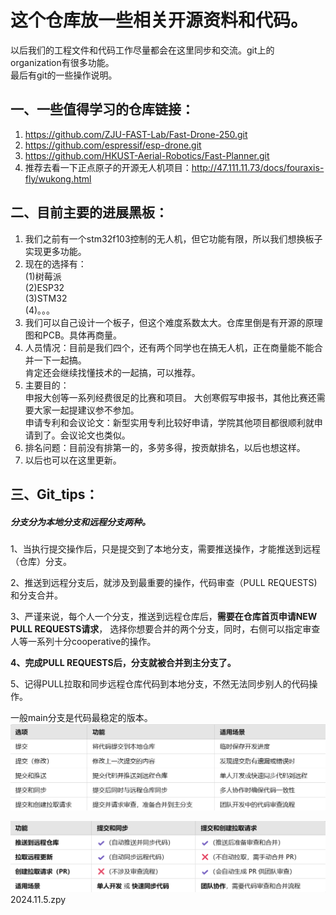 # 这个仓库放一些相关开源资料和代码。
以后我们的工程文件和代码工作尽量都会在这里同步和交流。git上的organization有很多功能。   
最后有git的一些操作说明。
## 一、一些值得学习的仓库链接：
1.  https://github.com/ZJU-FAST-Lab/Fast-Drone-250.git   
2.    https://github.com/espressif/esp-drone.git
3.   https://github.com/HKUST-Aerial-Robotics/Fast-Planner.git
4.    推荐去看一下正点原子的开源无人机项目：http://47.111.11.73/docs/fouraxis-fly/wukong.html


## 二、目前主要的进展黑板：
1. 我们之前有一个stm32f103控制的无人机，但它功能有限，所以我们想换板子实现更多功能。
2. 现在的选择有：  
  (1)树莓派    
  (2)ESP32    
  (3)STM32   
  (4)。。。
3. 我们可以自己设计一个板子，但这个难度系数太大。仓库里倒是有开源的原理图和PCB。具体再商量。     
4. 人员情况：目前是我们四个，还有两个同学也在搞无人机，正在商量能不能合并一下一起搞。    
肯定还会继续找懂技术的一起搞，可以推荐。
5. 主要目的：   
  申报大创等一系列经费很足的比赛和项目。
大创寒假写申报书，其他比赛还需要大家一起提建议参不参加。    
  申请专利和会议论文：新型实用专利比较好申请，学院其他项目都很顺利就申请到了。会议论文也类似。
6. 排名问题：目前没有排第一的，多劳多得，按贡献排名，以后也想这样。 
7. 以后也可以在这里更新。

## 三、Git_tips：     
  ##### 分支分为本地分支和远程分支两种。     
        
  1、当执行提交操作后，只是提交到了本地分支，需要推送操作，才能推送到远程（仓库）分支。   
  
  2、推送到远程分支后，就涉及到最重要的操作，代码审查（PULL REQUESTS)和分支合并。   
  
  3、严谨来说，每个人一个分支，推送到远程仓库后，**需要在仓库首页申请NEW PULL REQUESTS请求**，
  选择你想要合并的两个分支，同时，右侧可以指定审查人等一系列十分cooperative的操作。   
  
  **4、完成PULL REQUESTS后，分支就被合并到主分支了。**   
  
  5、记得PULL拉取和同步远程仓库代码到本地分支，不然无法同步别人的代码操作。   
  
  一般main分支是代码最稳定的版本。   
  ![failedtoopen](Images/git操作解释1.png)   
        
  ![failedtoopen](Images/git操作解释2.png)
  2024.11.5.zpy

